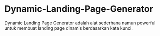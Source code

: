 # Dynamic-Landing-Page-Generator
Dynamic Landing Page Generator adalah alat sederhana namun powerful untuk membuat landing page dinamis berdasarkan kata kunci. 
